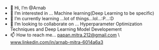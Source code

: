 - 👋 Hi, I’m @Arnab
- 👀 I’m interested in ... Machine learning(Deep Learning to be specific)
- 🌱 I’m currently learning ...lot of things...lol...:P...:D
- 💞️ I’m looking to collaborate on ... Hyperparameter Optimization Techniques and Deep Learning Model Developement
- 📫 How to reach me... papan.mitra.212@gmail.com \\ www.linkedin.com/in/arnab-mitra-6014a6a3

<!---
Dedulus/Dedulus is a ✨ special ✨ repository because its `README.md` (this file) appears on your GitHub profile.
You can click the Preview link to take a look at your changes.
--->
